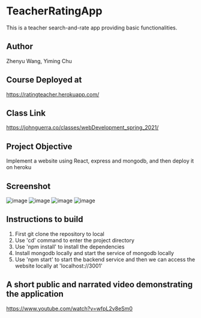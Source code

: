# TeacherRatingApp

This is a teacher search-and-rate app providing basic functionalities.

## Author

Zhenyu Wang, Yiming Chu

## Course Deployed at

https://ratingteacher.herokuapp.com/

## Class Link

https://johnguerra.co/classes/webDevelopment_spring_2021/

## Project Objective

Implement a website using React, express and mongodb, and then deploy it on heroku

## Screenshot

![image](https://raw.githubusercontent.com/garnetwzy/TeacherRatingApp/main/public/assets/screen_shot_home_page.png)
![image](https://raw.githubusercontent.com/garnetwzy/TeacherRatingApp/main/public/assets/screen_shot_sign_in.png)
![image](https://raw.githubusercontent.com/garnetwzy/TeacherRatingApp/main/public/assets/screen_shot_sign_up.png)
![image](https://raw.githubusercontent.com/garnetwzy/TeacherRatingApp/main/public/assets/screen_shot_teacher_rating.png)

## Instructions to build

1. First git clone the repository to local
2. Use 'cd' command to enter the project directory
3. Use 'npm install' to install the dependencies
4. Install mongodb locally and start the service of mongodb locally
5. Use 'npm start' to start the backend service and then we can access the website locally at 'localhost://3001'

## A short public and narrated video demonstrating the application

https://www.youtube.com/watch?v=wfpL2v8eSm0
